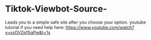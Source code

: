 # Tiktok-Viewbot-Source-
Leads you to a simple safe site after you choose your option. youtube tutorial if you need help here: https://www.youtube.com/watch?v=xsOVZpfSgPw&t=1s
